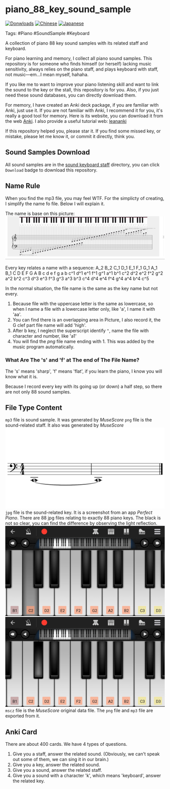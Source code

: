 # piano_88_key_sound_sample

[![Donwloads](https://img.shields.io/badge/Download-zip-blue)](https://github.com/Leethring/piano_88_key_sound_sample/archive/master.zip) [![Chinese](https://img.shields.io/badge/Chinese-%E4%B8%AD%E6%96%87-red)](README-cn.md) [![Japanese](https://img.shields.io/badge/Japanese-%E6%97%A5%E6%9C%AC%E8%AA%9E-blueviolet)](README-jn.md)

Tags: #Piano #SoundSample #Keyboard 

A collection of piano 88 key sound samples with its related staff and keyboard.

For piano learning and memory, I collect all piano sound samples. This repository is for someone who finds himself (or herself) lacking music sensitivity, always relies on the piano staff, and plays keyboard with staff, not music&mdash;em...I mean myself, hahaha.

If you like me to want to improve your piano listening skill and want to link the sound to the key or the stall, this repository is for you. Also, if you just need these sound databases, you can directly download them. 

For memory, I have created an Anki deck package, if you are familiar with Anki, just use it. If you are not familiar with Anki, I recommend it for you, it's really a good tool for memory. Here is its website, you can download it from the web [Anki](https://apps.ankiweb.net/). I also provide a useful tutorial web: [leananki](https://leananki.com/) 

If this repository helped you, please star it. If you find some missed key, or mistake, please let me know it, or commit it directly, think you.

## Sound Samples Download

All sound samples are in the [sound keyboard staff](https://github.com/Leethring/piano_88_key_sound_sample/tree/master/sound_keyboard_staff) directory, you can click `Download` badge to download this repository.

## Name Rule

When you find the mp3 file, you may feel WTF. For the simplicty of creating, I simplify the name fo file. Below I will explain it.

The name is base on this picture:
![piano keyboard](Piano%20Keyboard.png)

Every key relates a name with a sequence:
A_2 B_2 C_1 D_1 E_1 F_1 G_1 A_1 B_1 C D E F G A B c d e f g a b c^1 d^1 e^1 f^1 g^1 a^1 b^1 c^2 d^2 e^2 f^2 g^2 a^2 b^2 c^3 d^3 e^3 f^3 g^3 a^3 b^3 c^4 d^4 e^4 f^4 g^4 a^4 b^4 c^5                         

In the normal situation, the file name is the same as the key name but not every. 
1. Because file with the uppercase letter is the same as lowercase, so when I name a file with a lowercase letter only, like 'a', I name it with 'aa'.
2. You can find there is an overlapping area in Picture, I also record it, the G clef part file name will add 'high'.
3. After b key, I neglect the superscript identify `^`, name the file with character and number, like 'a1'
4. You will find the *png* file name ending with 1. This was added by the music program automatically.

### What Are The 's' and 'f' at The end of The File Name?

The 's' means 'sharp', 'f' means 'flat', if you learn the piano, I know you will know what it is.

Because I record every key with its going up (or down) a half step, so there are not only 88 sound samples.

## File Type Content

`mp3` file is sound sample. It was generated by *MuseScore*
`png` file is the sound-related staff. It also was generated by *MuseScore*
![c](sound_keyboard_staff/C-1.png)
`jpg` file is the sound-related key. It is a screenshot from an app *Perfect Piano*. There are 88 jpg files relating to exactly 88 piano keys. The black is not so clear, you can find the difference by observing the light reflection.
![c](sound_keyboard_staff/C.jpg)
![cs](sound_keyboard_staff/Cs.jpg)
`mscz` file is the *MuseScore* original data file. The `png` file and `mp3` file are exported from it.

## Anki Card

There are about 400 cards. We have 4 types of questions. 
1. Give you a staff, answer the related sound. (Obviously, we can't speak out some of them, we can sing it in our brain.)
2. Give you a key, answer the related sound.
3. Give you a sound, answer the related staff.
4. Give you a sound with a character 'k', which means 'keyboard', answer the related key.

